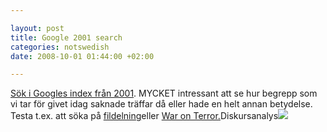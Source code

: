 ```yaml
--- 

layout: post
title: Google 2001 search 
categories: notswedish
date: 2008-10-01 01:44:00 +02:00 

---
```


[Sök i Googles index från 2001](http://www.google.com/search2001.html). MYCKET intressant att se hur begrepp som vi tar för givet idag saknade träffar då eller hade en helt annan betydelse. Testa t.ex. att söka på [fildelning](http://www.google.com/search2001/search?q=fildelning)eller [War on Terror.](http://www.google.com/search2001/search?q=fildelning)Diskursanalys![](http://www.google.com/search2001/search?q=fildelning) 